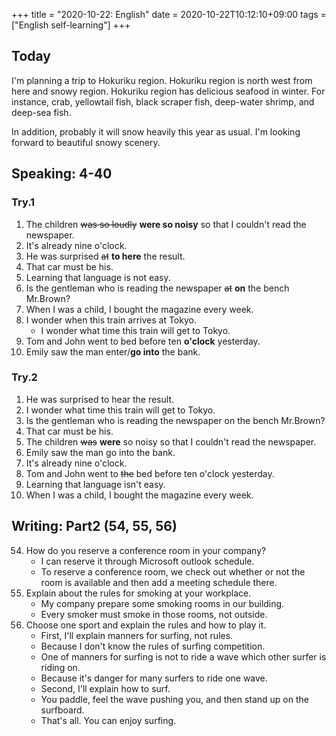 +++
title =  "2020-10-22: English"
date = 2020-10-22T10:12:10+09:00
tags = ["English self-learning"]
+++

## Today

I'm planning a trip to Hokuriku region.
Hokuriku region is north west from here and snowy region.
Hokuriku region has delicious seafood in winter.
For instance, crab, yellowtail fish, black scraper fish, deep-water shrimp, and deep-sea fish.

In addition, probably it will snow heavily this year as usual.
I'm looking forward to beautiful snowy scenery.

## Speaking: 4-40

### Try.1

1. The children ~~was so loudly~~ **were so noisy** so that I couldn't read the newspaper.
2. It's already nine o'clock.
3. He was surprised ~~at~~ **to here** the result.
4. That car must be his.
5. Learning that language is not easy.
6. Is the gentleman who is reading the newspaper ~~at~~ **on** the bench Mr.Brown?
7. When I was a child, I bought the magazine every week.
8. I wonder when this train arrives at Tokyo.
    - I wonder what time this train will get to Tokyo.
9. Tom and John went to bed before ten **o'clock** yesterday.
10. Emily saw the man enter/**go into** the bank.

### Try.2

1. He was surprised to hear the result.
2. I wonder what time this train will get to Tokyo.
3. Is the gentleman who is reading the newspaper on the bench Mr.Brown?
4. That car must be his.
5. The children ~~was~~ **were** so noisy so that I couldn't read the newspaper.
6. Emily saw the man go into the bank.
7. It's already nine o'clock.
8. Tom and John went to ~~the~~ bed before ten o'clock yesterday.
9. Learning that language isn't easy.
10. When I was a child, I bought the magazine every week.

## Writing: Part2 (54, 55, 56)

54. How do you reserve a conference room in your company?
    - I can reserve it through Microsoft outlook schedule.
    - To reserve a conference room, we check out whether or not the room is available
        and then add a meeting schedule there.
55. Explain about the rules for smoking at your workplace.
    - My company prepare some smoking rooms in our building.
    - Every smoker must smoke in those rooms, not outside.
56. Choose one sport and explain the rules and how to play it.
    - First, I'll explain manners for surfing, not rules.
    - Because I don't know the rules of surfing competition.
    - One of manners for surfing is not to ride a wave which other surfer is riding on.
    - Because it's danger for many surfers to ride one wave.
    - Second, I'll explain how to surf.
    - You paddle, feel the wave pushing you, and then stand up on the surfboard.
    - That's all. You can enjoy surfing.
